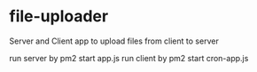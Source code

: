 # file-uploader
Server and Client app to upload files from client to server

run server by pm2 start app.js
run client by pm2 start cron-app.js
